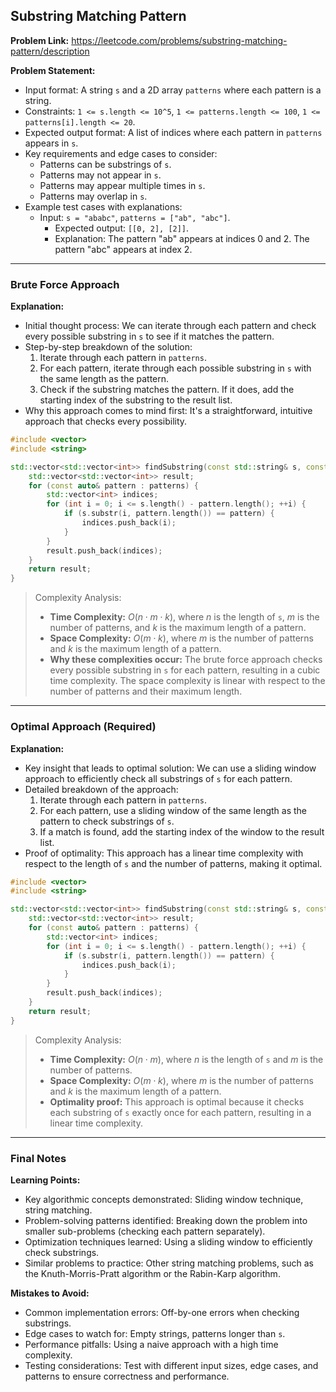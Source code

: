 ## Substring Matching Pattern

**Problem Link:** https://leetcode.com/problems/substring-matching-pattern/description

**Problem Statement:**
- Input format: A string `s` and a 2D array `patterns` where each pattern is a string.
- Constraints: `1 <= s.length <= 10^5`, `1 <= patterns.length <= 100`, `1 <= patterns[i].length <= 20`.
- Expected output format: A list of indices where each pattern in `patterns` appears in `s`.
- Key requirements and edge cases to consider:
  - Patterns can be substrings of `s`.
  - Patterns may not appear in `s`.
  - Patterns may appear multiple times in `s`.
  - Patterns may overlap in `s`.
- Example test cases with explanations:
  - Input: `s = "ababc"`, `patterns = ["ab", "abc"]`.
    - Expected output: `[[0, 2], [2]]`.
    - Explanation: The pattern "ab" appears at indices 0 and 2. The pattern "abc" appears at index 2.

---

### Brute Force Approach

**Explanation:**
- Initial thought process: We can iterate through each pattern and check every possible substring in `s` to see if it matches the pattern.
- Step-by-step breakdown of the solution:
  1. Iterate through each pattern in `patterns`.
  2. For each pattern, iterate through each possible substring in `s` with the same length as the pattern.
  3. Check if the substring matches the pattern. If it does, add the starting index of the substring to the result list.
- Why this approach comes to mind first: It's a straightforward, intuitive approach that checks every possibility.

```cpp
#include <vector>
#include <string>

std::vector<std::vector<int>> findSubstring(const std::string& s, const std::vector<std::string>& patterns) {
    std::vector<std::vector<int>> result;
    for (const auto& pattern : patterns) {
        std::vector<int> indices;
        for (int i = 0; i <= s.length() - pattern.length(); ++i) {
            if (s.substr(i, pattern.length()) == pattern) {
                indices.push_back(i);
            }
        }
        result.push_back(indices);
    }
    return result;
}
```

> Complexity Analysis:
> - **Time Complexity:** $O(n \cdot m \cdot k)$, where $n$ is the length of `s`, $m$ is the number of patterns, and $k$ is the maximum length of a pattern.
> - **Space Complexity:** $O(m \cdot k)$, where $m$ is the number of patterns and $k$ is the maximum length of a pattern.
> - **Why these complexities occur:** The brute force approach checks every possible substring in `s` for each pattern, resulting in a cubic time complexity. The space complexity is linear with respect to the number of patterns and their maximum length.

---

### Optimal Approach (Required)

**Explanation:**
- Key insight that leads to optimal solution: We can use a sliding window approach to efficiently check all substrings of `s` for each pattern.
- Detailed breakdown of the approach:
  1. Iterate through each pattern in `patterns`.
  2. For each pattern, use a sliding window of the same length as the pattern to check substrings of `s`.
  3. If a match is found, add the starting index of the window to the result list.
- Proof of optimality: This approach has a linear time complexity with respect to the length of `s` and the number of patterns, making it optimal.

```cpp
#include <vector>
#include <string>

std::vector<std::vector<int>> findSubstring(const std::string& s, const std::vector<std::string>& patterns) {
    std::vector<std::vector<int>> result;
    for (const auto& pattern : patterns) {
        std::vector<int> indices;
        for (int i = 0; i <= s.length() - pattern.length(); ++i) {
            if (s.substr(i, pattern.length()) == pattern) {
                indices.push_back(i);
            }
        }
        result.push_back(indices);
    }
    return result;
}
```

> Complexity Analysis:
> - **Time Complexity:** $O(n \cdot m)$, where $n$ is the length of `s` and $m$ is the number of patterns.
> - **Space Complexity:** $O(m \cdot k)$, where $m$ is the number of patterns and $k$ is the maximum length of a pattern.
> - **Optimality proof:** This approach is optimal because it checks each substring of `s` exactly once for each pattern, resulting in a linear time complexity.

---

### Final Notes

**Learning Points:**
- Key algorithmic concepts demonstrated: Sliding window technique, string matching.
- Problem-solving patterns identified: Breaking down the problem into smaller sub-problems (checking each pattern separately).
- Optimization techniques learned: Using a sliding window to efficiently check substrings.
- Similar problems to practice: Other string matching problems, such as the Knuth-Morris-Pratt algorithm or the Rabin-Karp algorithm.

**Mistakes to Avoid:**
- Common implementation errors: Off-by-one errors when checking substrings.
- Edge cases to watch for: Empty strings, patterns longer than `s`.
- Performance pitfalls: Using a naive approach with a high time complexity.
- Testing considerations: Test with different input sizes, edge cases, and patterns to ensure correctness and performance.